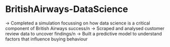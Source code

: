 # BritishAirways-DataScience
-> Completed a simulation focussing on how data science is a critical component of British Airways success/n 
-> Scraped and analysed customer review data to uncover findings/n
-> Built a predictive model to understand factors that influence buying behaviour
